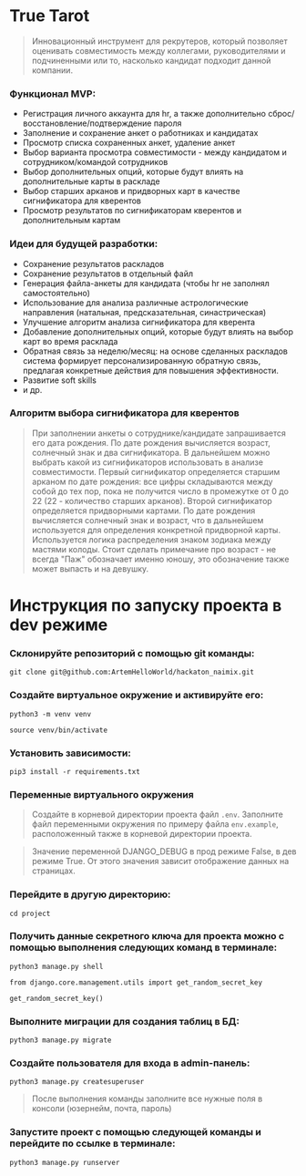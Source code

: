 # True Tarot

> Инновационный инструмент для рекрутеров, который позволяет оценивать совместимость между коллегами, руководителями и
> подчиненными или то, насколько кандидат подходит данной компании.

### Функционал MVP:

- Регистрация личного аккаунта для hr, а также дополнительно сброс/восстановление/подтверждение пароля
- Заполнение и сохранение анкет о работниках и кандидатах
- Просмотр списка сохраненных анкет, удаление анкет
- Выбор варианта просмотра совместимости - между кандидатом и сотрудником/командой сотрудников
- Выбор дополнительных опций, которые будут влиять на дополнительные карты в раскладе
- Выбор старших арканов и придворных карт в качестве сигнификатора для кверентов
- Просмотр результатов по сигнификаторам кверентов и дополнительным картам

### Идеи для будущей разработки:

- Сохранение результатов раскладов
- Сохранение результатов в отдельный файл
- Генерация файла-анкеты для кандидата (чтобы hr не заполнял самостоятельно)
- Использование для анализа различные астрологические направления (натальная, предсказательная, синастрическая)
- Улучшение алгоритм анализа сигнификатора для кверента
- Добавление дополнительных опций, которые будут влиять на выбор карт во время расклада
- Обратная связь за неделю/месяц: на основе сделанных раскладов система формирует персонализированную обратную связь,
  предлагая конкретные действия для повышения эффективности.
- Развитие soft skills
- и др.

### Алгоритм выбора сигнификатора для кверентов

> При заполнении анкеты о сотруднике/кандидате запрашивается его дата рождения.
> По дате рождения вычисляется возраст, солнечный знак и два сигнификатора. В дальнейшем можно выбрать какой из
> сигнификаторов использовать в анализе совместимости.
> Первый сигнификатор определяется старшим арканом по дате рождения: все цифры складываются между собой до тех пор, пока
> не получится число в промежутке от 0 до 22 (22 - количество старших арканов).
> Второй сигнификатор определяется придворными картами.
> По дате рождения вычисляется солнечный знак и возраст, что в дальнейшем используется для определения конкретной
> придворной карты.
> Используется логика распределения знаком зодиака между мастями колоды. Стоит сделать примечание про возраст - не
> всегда "Паж" обозначает именно юношу, это обозначение также может выпасть и на девушку.

# Инструкция по запуску проекта в dev режиме

### Склонируйте репозиторий с помощью git команды:

```
git clone git@github.com:ArtemHelloWorld/hackaton_naimix.git
```

### Создайте виртуальное окружение и активируйте его:

```
python3 -m venv venv 
```

```
source venv/bin/activate 
```

### Установить зависимости:

```
pip3 install -r requirements.txt
```

### Переменные виртуального окружения

> Создайте в корневой директории проекта файл `.env`. Заполните файл переменными
> окружения по примеру файла `env.example`, расположенный также в корневой
> директории проекта.

> Значение переменной DJANGO_DEBUG в прод режиме False, в дев режиме True. От
> этого значения зависит отображение данных на страницах.

### Перейдите в другую директорию:

```commandline
cd project
```

### Получить данные секретного ключа для проекта можно с помощью выполнения следующих команд в терминале:

```
python3 manage.py shell
```

```
from django.core.management.utils import get_random_secret_key
```

```
get_random_secret_key()
```

### Выполните миграции для создания таблиц в БД:

```
python3 manage.py migrate
```

### Создайте пользователя для входа в admin-панель:

```
python3 manage.py createsuperuser
```

> После выполнения команды заполните все нужные поля в консоли (юзернейм, почта, пароль)

### Запустите проект с помощью следующей команды и перейдите по ссылке в терминале:

```
python3 manage.py runserver
```
